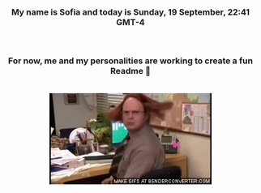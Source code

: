 


<div align="center">
<h3 >My name is Sofia and today is Sunday, 19 September, 22:41 GMT-4</h3><br>
<h3 >For now, me and my personalities are working to create a fun Readme 👋
</h3><br>
<img src='img/dwight.gif' alt='working...'/>
</div>
